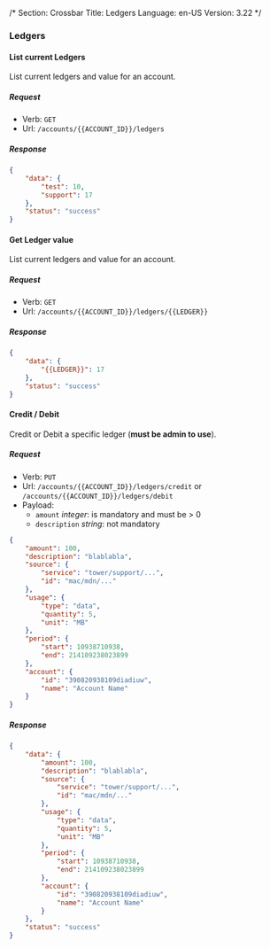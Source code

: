 /*
Section: Crossbar
Title: Ledgers
Language: en-US
Version: 3.22
*/

### Ledgers

#### List current Ledgers

List current ledgers and value for an account.

##### Request

- Verb: `GET`
- Url: `/accounts/{{ACCOUNT_ID}}/ledgers`


##### Response

```json
{
    "data": {
        "test": 10,
        "support": 17
    },
    "status": "success"
}
```

#### Get Ledger value

List current ledgers and value for an account.

##### Request

- Verb: `GET`
- Url: `/accounts/{{ACCOUNT_ID}}/ledgers/{{LEDGER}}`


##### Response

```json
{
    "data": {
        "{{LEDGER}}": 17
    },
    "status": "success"
}
```

#### Credit / Debit

Credit or Debit a specific ledger (**must be admin to use**).

##### Request

- Verb: `PUT`
- Url: `/accounts/{{ACCOUNT_ID}}/ledgers/credit` or `/accounts/{{ACCOUNT_ID}}/ledgers/debit`
- Payload:
    - `amount` *integer*: is mandatory and must be > 0
    - `description` *string*: not mandatory

```json
{
    "amount": 100,
    "description": "blablabla",
    "source": {
        "service": "tower/support/...",
        "id": "mac/mdn/..."
    },
    "usage": {
        "type": "data",
        "quantity": 5,
        "unit": "MB"
    },
    "period": {
        "start": 10938710938,
        "end": 214109238023899
    },
    "account": {
        "id": "390820938109diadiuw",
        "name": "Account Name"
    }
}
```

##### Response

```json
{
    "data": {
        "amount": 100,
        "description": "blablabla",
        "source": {
            "service": "tower/support/...",
            "id": "mac/mdn/..."
        },
        "usage": {
            "type": "data",
            "quantity": 5,
            "unit": "MB"
        },
        "period": {
            "start": 10938710938,
            "end": 214109238023899
        },
        "account": {
            "id": "390820938109diadiuw",
            "name": "Account Name"
        }
    },
    "status": "success"
}
```
